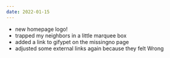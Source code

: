 ```yaml
---
date: 2022-01-15
---
```

* new homepage logo!
* trapped my neighbors in a little marquee box
* added a link to gifypet on the missingno page
* adjusted some external links again because they felt Wrong